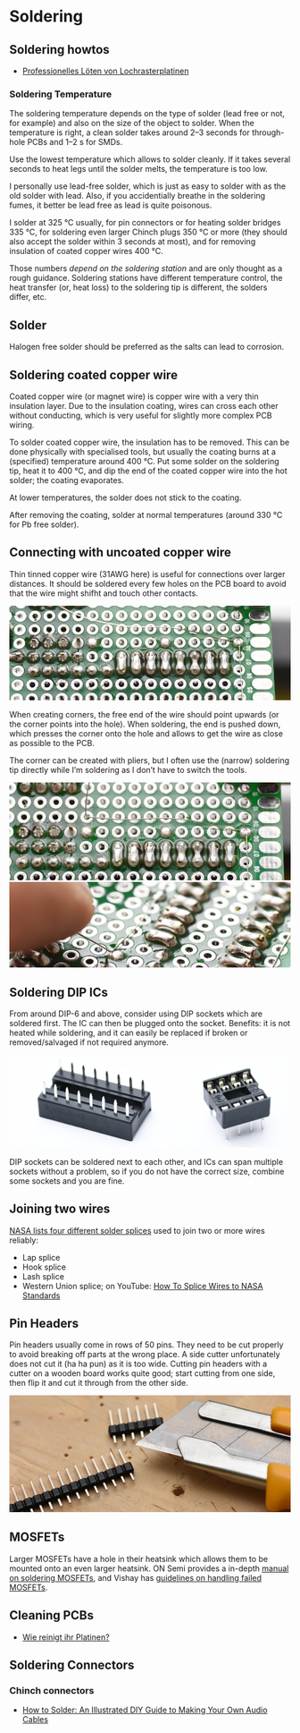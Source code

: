 # Soldering


## Soldering howtos

* [Professionelles Löten von Lochrasterplatinen](http://docplayer.org/5770969-Professionelles-loeten-von-lochrasterplatinen.html)

### Soldering Temperature

The soldering temperature depends on the type of solder (lead free or not, for example) and also
on the size of the object to solder. When the temperature is right, a clean solder takes around 2–3 seconds for through-hole PCBs
and 1–2 s for SMDs.

Use the lowest temperature which allows to solder cleanly. If it takes several seconds to heat legs until the solder melts,
the temperature is too low.

I personally use lead-free solder, which is just as easy to solder with as the old solder with lead. Also, if you
accidentially breathe in the soldering fumes, it better be lead free as lead is quite poisonous.

I solder at 325 °C usually, for pin connectors or for heating solder bridges 335 °C, for soldering even larger Chinch plugs 350 °C
or more (they should also accept the solder within 3 seconds at most), and for removing insulation of coated copper wires 400 °C.

Those numbers *depend on the soldering station* and are only thought as a rough guidance. Soldering stations have
different temperature control, the heat transfer (or, heat loss) to the soldering tip is different, the solders differ, etc.


## Solder

Halogen free solder should be preferred as the salts can lead to corrosion.


## Soldering coated copper wire

Coated copper wire (or magnet wire) is copper wire with a very thin insulation layer. Due to the insulation coating,
wires can cross each other without conducting, which is very useful for slightly more complex PCB wiring.

To solder coated copper wire, the insulation has to be removed. This can be done physically with specialised tools,
but usually the coating burns at a (specified) temperature around 400 °C. Put some solder on the soldering tip, heat it
to 400 °C, and dip the end of the coated copper wire into the hot solder; the coating evaporates.

At lower temperatures, the solder does not stick to the coating.

After removing the coating, solder at normal temperatures (around 330 °C for Pb free solder).


## Connecting with uncoated copper wire

Thin tinned copper wire (31AWG here) is useful for connections over larger distances. It should be soldered every few
holes on the PCB board to avoid that the wire might shifht and touch other contacts.

![Copper wire](Pictures/solder-copper-wire-connection.jpg)

When creating corners, the free end of the wire should point upwards (or the corner points into the hole). When soldering,
the end is pushed down, which presses the corner onto the hole and allows to get the wire as close as possible to the PCB.

The corner can be created with pliers, but I often use the (narrow) soldering tip directly while I’m soldering as I don’t
have to switch the tools.

![Copper wire](Pictures/solder-copper-wire-bending.jpg)
![Copper wire](Pictures/solder-copper-wire-corner.jpg)


## Soldering DIP ICs

From around DIP-6 and above, consider using DIP sockets which are soldered first.
The IC can then be plugged onto the socket. Benefits: it is not heated while soldering,
and it can easily be replaced if broken or removed/salvaged if not required anymore.

![DIP sockets](Pictures/dip-sockets.jpg)

DIP sockets can be soldered next to each other, and ICs can span multiple sockets without a problem, so if you do not
have the correct size, combine some sockets and you are fine.


## Joining two wires

[NASA lists four different solder splices][nasa-splices] used to join two or more wires reliably:

* Lap splice
* Hook splice
* Lash splice
* Western Union splice; on YouTube: [How To Splice Wires to NASA Standards](https://www.youtube.com/watch?v=O-ymw7d_nYo)

[nasa-splices]: https://web.archive.org/web/20090731171918/http://workmanship.nasa.gov/guidadv_recmeth.jsp


## Pin Headers

Pin headers usually come in rows of 50 pins. They need to be cut properly to avoid breaking off parts at the wrong place.
A side cutter unfortunately does not cut it (ha ha pun) as it is too wide. Cutting pin headers with a cutter on a wooden
board works quite good; start cutting from one side, then flip it and cut it through from the other side.

![Cutting Pin Headers](Pictures/cut-pin-headers.jpg)


## MOSFETs

Larger MOSFETs have a hole in their heatsink which allows them to be mounted onto an even larger heatsink.
ON Semi provides a in-depth [manual on soldering MOSFETs][onsemi-mosfet],
and Vishay has [guidelines on handling failed MOSFETs][vishay-mosfet].

[onsemi-mosfet]: https://www.onsemi.com/pub/Collateral/SOLDERRM-D.PDF
[vishay-mosfet]: http://www.vishay.com/docs/71436/an839.pdf


## Cleaning PCBs

* [Wie reinigt ihr Platinen?](https://www.mikrocontroller.net/topic/267544)


## Soldering Connectors

### Chinch connectors

* [How to Solder: An Illustrated DIY Guide to Making Your Own Audio Cables](http://www.hometheatershack.com/forums/remotes-cables-accessories-tweaks/13000-how-solder-illustrated-diy-guide-making-your-own-cables.html)
